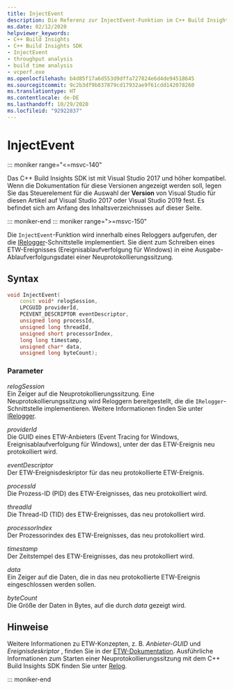 ```yaml
---
title: InjectEvent
description: Die Referenz zur InjectEvent-Funktion im C++ Build Insights SDK.
ms.date: 02/12/2020
helpviewer_keywords:
- C++ Build Insights
- C++ Build Insights SDK
- InjectEvent
- throughput analysis
- build time analysis
- vcperf.exe
ms.openlocfilehash: b4d85f17a6d553d9dffa727824e6d4de94518645
ms.sourcegitcommit: 9c2b3df9b837879cd17932ae9f61cdd142078260
ms.translationtype: HT
ms.contentlocale: de-DE
ms.lasthandoff: 10/29/2020
ms.locfileid: "92922837"
---
```

# <a name="injectevent"></a>InjectEvent

::: moniker range="<=msvc-140"

Das C++ Build Insights SDK ist mit Visual Studio 2017 und höher kompatibel. Wenn die Dokumentation für diese Versionen angezeigt werden soll, legen Sie das Steuerelement für die Auswahl der **Version** von Visual Studio für diesen Artikel auf Visual Studio 2017 oder Visual Studio 2019 fest. Es befindet sich am Anfang des Inhaltsverzeichnisses auf dieser Seite.

::: moniker-end
::: moniker range=">=msvc-150"

Die `InjectEvent`-Funktion wird innerhalb eines Reloggers aufgerufen, der die [IRelogger](../other-types/irelogger-class.md)-Schnittstelle implementiert. Sie dient zum Schreiben eines ETW-Ereignisses (Ereignisablaufverfolgung für Windows) in eine Ausgabe-Ablaufverfolgungsdatei einer Neuprotokollierungssitzung.

## <a name="syntax"></a>Syntax

```cpp
void InjectEvent(
    const void* relogSession,
    LPCGUID providerId,
    PCEVENT_DESCRIPTOR eventDescriptor,
    unsigned long processId,
    unsigned long threadId,
    unsigned short processorIndex,
    long long timestamp,
    unsigned char* data,
    unsigned long byteCount);
```

### <a name="parameters"></a>Parameter

*relogSession*\
Ein Zeiger auf die Neuprotokollierungssitzung. Eine Neuprotokollierungssitzung wird Reloggern bereitgestellt, die die `IRelogger`-Schnittstelle implementieren. Weitere Informationen finden Sie unter [IRelogger](../other-types/irelogger-class.md).

*providerId*\
Die GUID eines ETW-Anbieters (Event Tracing for Windows, Ereignisablaufverfolgung für Windows), unter der das ETW-Ereignis neu protokolliert wird.

*eventDescriptor*\
Der ETW-Ereignisdeskriptor für das neu protokollierte ETW-Ereignis.

*processId*\
Die Prozess-ID (PID) des ETW-Ereignisses, das neu protokolliert wird.

*threadId*\
Die Thread-ID (TID) des ETW-Ereignisses, das neu protokolliert wird.

*processorIndex*\
Der Prozessorindex des ETW-Ereignisses, das neu protokolliert wird.

*timestamp*\
Der Zeitstempel des ETW-Ereignisses, das neu protokolliert wird.

*data*\
Ein Zeiger auf die Daten, die in das neu protokollierte ETW-Ereignis eingeschlossen werden sollen.

*byteCount*\
Die Größe der Daten in Bytes, auf die durch *data* gezeigt wird.

## <a name="remarks"></a>Hinweise

Weitere Informationen zu ETW-Konzepten, z. B. *Anbieter-GUID* und *Ereignisdeskriptor* , finden Sie in der [ETW-Dokumentation](/windows/win32/etw/about-event-tracing). Ausführliche Informationen zum Starten einer Neuprotokollierungssitzung mit dem C++ Build Insights SDK finden Sie unter [Relog](relog.md).

::: moniker-end
